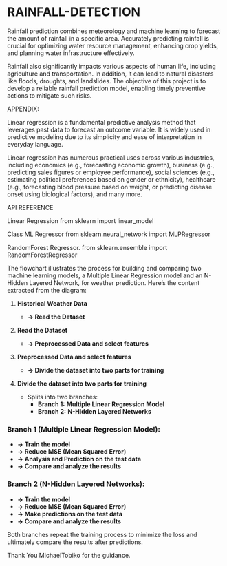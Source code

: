 # RAINFALL-DETECTION
Rainfall prediction combines meteorology and machine learning to forecast the amount of rainfall in a specific area. Accurately predicting rainfall is crucial for optimizing water resource management, enhancing crop yields, and planning water infrastructure effectively.

Rainfall also significantly impacts various aspects of human life, including agriculture and transportation. In addition, it can lead to natural disasters like floods, droughts, and landslides. The objective of this project is to develop a reliable rainfall prediction model, enabling timely preventive actions to mitigate such risks.

APPENDIX:

Linear regression is a fundamental predictive analysis method that leverages past data to forecast an outcome variable. It is widely used in predictive modeling due to its simplicity and ease of interpretation in everyday language.

Linear regression has numerous practical uses across various industries, including economics (e.g., forecasting economic growth), business (e.g., predicting sales figures or employee performance), social sciences (e.g., estimating political preferences based on gender or ethnicity), healthcare (e.g., forecasting blood pressure based on weight, or predicting disease onset using biological factors), and many more.

API REFERENCE

Linear Regression 
 from sklearn import linear_model

 Class ML Regressor
  from sklearn.neural_network import MLPRegressor

  RandomForest Regressor.
  from sklearn.ensemble import RandomForestRegressor

  The flowchart illustrates the process for building and comparing two machine learning models, a Multiple Linear Regression model and an N-Hidden Layered Network, for weather prediction. Here’s the content extracted from the diagram:

1. **Historical Weather Data**
   - **→ Read the Dataset**

2. **Read the Dataset**
   - **→ Preprocessed Data and select features**

3. **Preprocessed Data and select features**
   - **→ Divide the dataset into two parts for training**

4. **Divide the dataset into two parts for training**
   - Splits into two branches:
     - **Branch 1:** **Multiple Linear Regression Model**
     - **Branch 2:** **N-Hidden Layered Networks**

### Branch 1 (Multiple Linear Regression Model):
   - **→ Train the model**
   - **→ Reduce MSE (Mean Squared Error)**
   - **→ Analysis and Prediction on the test data**
   - **→ Compare and analyze the results**

### Branch 2 (N-Hidden Layered Networks):
   - **→ Train the model**
   - **→ Reduce MSE (Mean Squared Error)**
   - **→ Make predictions on the test data**
   - **→ Compare and analyze the results**

Both branches repeat the training process to minimize the loss and ultimately compare the results after predictions.

Thank You MichaelTobiko for the guidance.

